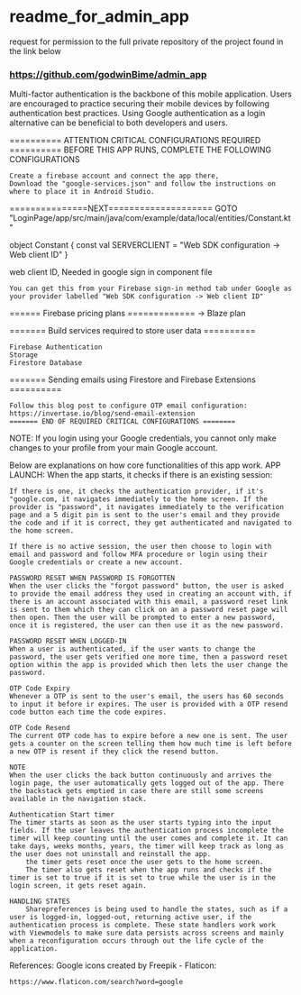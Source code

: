 # readme_for_admin_app
request for permission to the full private repository of the project found in the link below
### https://github.com/godwinBime/admin_app

Multi-factor authentication is the backbone of this mobile application. Users are encouraged to practice securing their mobile devices by following authentication best practices. Using Google authentication as a login alternative can be beneficial to both developers and users.

========== ATTENTION CRITICAL CONFIGURATIONS REQUIRED ==========
BEFORE THIS APP RUNS, COMPLETE THE FOLLOWING CONFIGURATIONS

    Create a firebase account and connect the app there,
    Download the "google-services.json" and follow the instructions on where to place it in Android Studio.

===============NEXT====================
GOTO "LoginPage/app/src/main/java/com/example/data/local/entities/Constant.kt"

object Constant { const val SERVERCLIENT = "Web SDK configuration -> Web client ID" }

web client ID, Needed in google sign in component file

    You can get this from your Firebase sign-in method tab under Google as your provider labelled "Web SDK configuration -> Web client ID"

====== Firebase pricing plans =============
-> Blaze plan

======= Build services required to store user data ==========

    Firebase Authentication
    Storage
    Firestore Database

======= Sending emails using Firestore and Firebase Extensions ==========

    Follow this blog post to configure OTP email configuration:
    https://invertase.io/blog/send-email-extension
    ======= END OF REQUIRED CRITICAL CONFIGURATIONS ========

NOTE:
If you login using your Google credentials, you cannot only make changes to your profile from your main Google account.

Below are explanations on how core functionalities of this app work. APP LAUNCH: When the app starts, it checks if there is an existing session:

    If there is one, it checks the authentication provider, if it's "google.com, it navigates immediately to the home screen. If the provider is "password", it navigates immediately to the verification page and a 5 digit pin is sent to the user's email and they provide the code and if it is correct, they get authenticated and navigated to the home screen.

    If there is no active session, the user then choose to login with email and password and follow MFA procedure or login using their Google credentials or create a new account.

    PASSWORD RESET WHEN PASSWORD IS FORGOTTEN
    When the user clicks the "forgot password" button, the user is asked to provide the email address they used in creating an account with, if there is an account associated with this email, a password reset link is sent to them which they can click on an a password reset page will then open. Then the user will be prompted to enter a new password, once it is registered, the user can then use it as the new password.

    PASSWORD RESET WHEN LOGGED-IN
    When a user is authenticated, if the user wants to change the password, the user gets verified one more time, then a password reset option within the app is provided which then lets the user change the password.

    OTP Code Expiry
    Whenever a OTP is sent to the user's email, the users has 60 seconds to input it before ir expires. The user is provided with a OTP resend code button each time the code expires.

    OTP Code Resend
    The current OTP code has to expire before a new one is sent. The user gets a counter on the screen telling them how much time is left before a new OTP is resent if they click the resend button.

    NOTE
    When the user clicks the back button continuously and arrives the login page, the user automatically gets logged out of the app. There the backstack gets emptied in case there are still some screens available in the navigation stack.

    Authentication Start timer
    The timer starts as soon as the user starts typing into the input fields. If the user leaves the authentication process incomplete the timer will keep counting until the user comes and complete it. It can take days, weeks months, years, the timer will keep track as long as the user does not uninstall and reinstall the app.
        the timer gets reset once the user gets to the home screen.
        The timer also gets reset when the app runs and checks if the timer is set to true if it is set to true while the user is in the login screen, it gets reset again.

    HANDLING STATES
        Sharepreferences is being used to handle the states, such as if a user is logged-in, logged-out, returning active user, if the authentication process is complete. These state handlers work work with Viewmodels to make sure data persists across screens and mainly when a reconfiguration occurs through out the life cycle of the application.

References:
Google icons created by Freepik - Flaticon:

    https://www.flaticon.com/search?word=google

